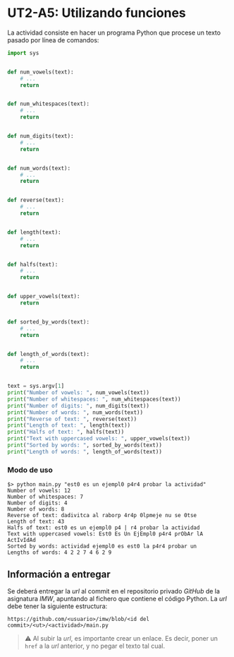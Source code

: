 # UT2-A5: Utilizando funciones

La actividad consiste en hacer un programa Python que procese un texto pasado por línea de comandos:

```python
import sys


def num_vowels(text):
    # ...
    return


def num_whitespaces(text):
    # ...
    return


def num_digits(text):
    # ...
    return


def num_words(text):
    # ...
    return


def reverse(text):
    # ...
    return


def length(text):
    # ...
    return


def halfs(text):
    # ...
    return


def upper_vowels(text):
    return


def sorted_by_words(text):
    # ...
    return


def length_of_words(text):
    # ...
    return


text = sys.argv[1]
print("Number of vowels: ", num_vowels(text))
print("Number of whitespaces: ", num_whitespaces(text))
print("Number of digits: ", num_digits(text))
print("Number of words: ", num_words(text))
print("Reverse of text: ", reverse(text))
print("Length of text: ", length(text))
print("Halfs of text: ", halfs(text))
print("Text with uppercased vowels: ", upper_vowels(text))
print("Sorted by words: ", sorted_by_words(text))
print("Length of words: ", length_of_words(text))
```

### Modo de uso

```console
$> python main.py "est0 es un ejempl0 p4r4 probar la actividad"
Number of vowels: 12
Number of whitespaces: 7
Number of digits: 4
Number of words: 8
Reverse of text: dadivitca al raborp 4r4p 0lpmeje nu se 0tse
Length of text: 43
Halfs of text: est0 es un ejempl0 p4 | r4 probar la actividad
Text with uppercased vowels: Est0 Es Un EjEmpl0 p4r4 prObAr lA ActIvIdAd
Sorted by words: actividad ejempl0 es est0 la p4r4 probar un
Lengths of words: 4 2 2 7 4 6 2 9
```

## Información a entregar

Se deberá entregar la *url* al commit en el repositorio privado *GitHub* de la asignatura *IMW*, apuntando al fichero que contiene el código Python. La *url* debe tener la siguiente estructura:

```
https://github.com/<usuario>/imw/blob/<id del commit>/<ut>/<actividad>/main.py
```

> ⚠️ Al subir la *url*, es importante crear un enlace. Es decir, poner un `href` a la *url* anterior, y no pegar el texto tal cual.
